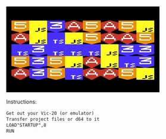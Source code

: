 ![Angular and related icons animated on Commodore Vic-20](https://github.com/davervw/angular-vic20/blob/main/media/angular_vic20.gif?raw=true)

Instructions:

    Get out your Vic-20 (or emulator)
    Transfer project files or d64 to it
    LOAD"STARTUP",8
    RUN
